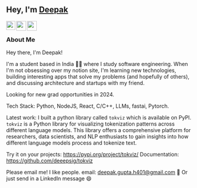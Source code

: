 ## Hey, I'm [Deepak](https://www.linkedin.com/in/mrdgwick/) 

<a href="https://www.linkedin.com/in/mrdgwick/">
  <img align="left" width="24px" src="https://cdn.jsdelivr.net/npm/simple-icons@v3/icons/linkedin.svg"  />
</a>
<a href="https://twitter.com/deeepsig">
  <img align="left" width="26px" src="https://cdn.jsdelivr.net/npm/simple-icons@v3/icons/twitter.svg" />
</a>
<a href="mailto:deepak.gupta.h401@gmail.com
">
  <img align="left" width="26px" src="https://cdn.jsdelivr.net/npm/simple-icons@v3/icons/gmail.svg" />
</a>
<!-- <a href="https://www.youtube.com/channel/UCfv8cds8AfIM3UZtAWOz6Gg">
  <img align="left" width="26px" src="https://cdn.jsdelivr.net/npm/simple-icons@v3/icons/youtube.svg" />
</a> -->

<br />

### About Me

Hey there, I'm Deepak!

I'm a student based in India 🐱‍🏍 where I study software engineering. When I'm not obsessing over my notion site, I'm learning new technologies, building interesting apps that solve my problems (and hopefully of others), and discussing architecture and startups with my friend.

Looking for new grad opportunities in 2024.

Tech Stack: Python, NodeJS, React, C/C++, LLMs, fastai, Pytorch.

Latest work: I built a python library called `tokviz` which is available on PyPI. `tokviz` is a Python library for visualizing tokenization patterns across different language models. This library offers a comprehensive platform for researchers, data scientists, and NLP enthusiasts to gain insights into how different language models process and tokenize text.

Try it on your projects: https://pypi.org/project/tokviz/
Documentation: https://github.com/deeepsig/tokviz

Please email me! I like people. email: deepak.gupta.h401@gmail.com 📩
Or just send in a LinkedIn message 😄
